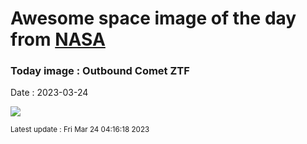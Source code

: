 
# Awesome space image of the day from [NASA](https://api.nasa.gov/)

### Today image : Outbound Comet ZTF
Date : 2023-03-24

![](https://apod.nasa.gov/apod/image/2303/C2022E3_230321_1024.jpg)

<small>Latest update : Fri Mar 24 04:16:18 2023</small>
        